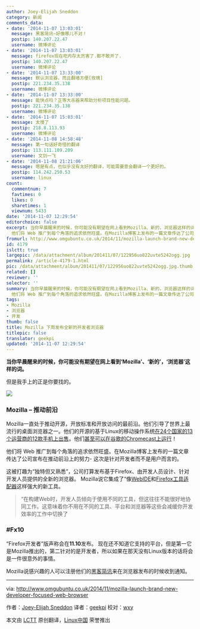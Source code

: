```yaml
---
author: Joey-Elijah Sneddon
category: 新闻
comments_data:
- date: '2014-11-07 13:03:01'
  message: 黑客简讯~好像哪儿不对！
  postip: 140.207.22.47
  username: 微博评论
- date: '2014-11-07 13:03:01'
  message: firefox现在吃内存太厉害了.都不敢开了.
  postip: 140.207.22.47
  username: 微博评论
- date: '2014-11-07 13:33:00'
  message: 默认浏览器，而且翻墙方便[玫瑰]
  postip: 221.234.35.138
  username: 微博评论
- date: '2014-11-07 13:33:00'
  message: 能快点吗？正等大杀器来帮助分析项目性能问题。
  postip: 221.234.35.138
  username: 微博评论
- date: '2014-11-07 15:03:01'
  message: 太慢了
  postip: 218.8.113.93
  username: 微博评论
- date: '2014-11-08 14:58:48'
  message: 第一句话好奇怪的翻译
  postip: 113.111.109.209
  username: 文剑一飞
- date: '2014-11-08 21:21:06'
  message: 嗯是有点，也似乎没有太好的翻译，可能需要意会翻译一个更好的。
  postip: 114.242.250.53
  username: linux
count:
  commentnum: 7
  favtimes: 0
  likes: 0
  sharetimes: 1
  viewnum: 5433
date: '2014-11-07 12:29:54'
editorchoice: false
excerpt: 当你早晨醒来的时候，你可能没有期望在网上看到Mozilla、新的，浏览器这样的词。 但是我手上的正是你要找的。  Mozilla  推动前沿 Mozilla一直处于推动开源，开放标准和开放访问的最前沿。他们引导了世界上最流行的桌面浏览器之一。他们的开源的基于Linux的移动操作系统在24个国家的13个运营商的12款手机上出售。他们甚至可以在谷歌的Chromecast上运行！
  他们将 Web 推广到每个角落的追求依然旺盛。在Mozilla博客上发布的一篇文章传达了公司宣布在推动前沿上的努力- 这次是针对开发者而不是用户而言的。 这被打趣为独特但又熟悉，公司打算
fromurl: http://www.omgubuntu.co.uk/2014/11/mozilla-launch-brand-new-developer-focused-web-browser
id: 4179
islctt: true
largepic: /data/attachment/album/201411/07/122956uo822uvte5242ogg.jpg
permalink: /article-4179-1.html
pic: /data/attachment/album/201411/07/122956uo822uvte5242ogg.jpg.thumb.jpg
related: []
reviewer: ''
selector: ''
summary: 当你早晨醒来的时候，你可能没有期望在网上看到Mozilla、新的，浏览器这样的词。 但是我手上的正是你要找的。  Mozilla  推动前沿 Mozilla一直处于推动开源，开放标准和开放访问的最前沿。他们引导了世界上最流行的桌面浏览器之一。他们的开源的基于Linux的移动操作系统在24个国家的13个运营商的12款手机上出售。他们甚至可以在谷歌的Chromecast上运行！
  他们将 Web 推广到每个角落的追求依然旺盛。在Mozilla博客上发布的一篇文章传达了公司宣布在推动前沿上的努力- 这次是针对开发者而不是用户而言的。 这被打趣为独特但又熟悉，公司打算
tags:
- Mozilla
- 浏览器
- 开发
thumb: false
title: Mozilla 下周发布全新的开发者浏览器
titlepic: false
translator: geekpi
updated: '2014-11-07 12:29:54'
---
```


**当你早晨醒来的时候，你可能没有期望在网上看到‘Mozilla’、‘新的’，‘浏览器’这样的词。**


但是我手上的正是你要找的。


![](/data/attachment/album/201411/07/122956uo822uvte5242ogg.jpg)


### Mozilla – 推动前沿


Mozilla一直处于推动开源，开放标准和开放访问的最前沿。他们引导了世界上最流行的桌面浏览器之一。他们的开源的基于Linux的移动操作系统[在24个国家的13个运营商的12款手机上出售](https://twitter.com/firefox/status/522175938952716289)。他们[甚至可以在谷歌的Chromecast上运行](http://www.omgchrome.com/mozillas-chromecast-rival-leaks-online/)！


他们将 Web 推广到每个角落的追求依然旺盛。在Mozilla博客上发布的一篇文章传达了公司宣布在推动前沿上的努力- 这次是针对开发者而不是用户而言的。


这被打趣为“独特但又熟悉”，公司打算发布基于Firefox、由开发人员设计、针对开发人员提供的全新的浏览器。 Mozilla说它集成了“像[WebIDE](https://hacks.mozilla.org/2014/06/webide-lands-in-nightly/)和[Firefox工具适配器](https://hacks.mozilla.org/2014/09/firefox-tools-adapter/)这样强大的新工具。



> 
> “在构建Web时，开发人员倾向于使用不同的工具，但这往往不能很好地协同工作。这意味着你不用在不同的工具、平台和浏览器等这些会减缓你开发效率的工作中切换了
> 
> 
> 


### #Fx10


“Firefox开发者”版声称会在**11.10**发布。 现在还不知道它支持的平台，但是第一它是Mozilla推出的，第二针对的是开发者，所以如果在那天没有Linux版本的话将会是一件很意外的事情。


Mozilla说感兴趣的人可以注册他们的[黑客简讯](https://hacks.mozilla.org/newsletter/)来在浏览器发布的时候收到通知。




---


via: <http://www.omgubuntu.co.uk/2014/11/mozilla-launch-brand-new-developer-focused-web-browser>


作者：[Joey-Elijah Sneddon](https://plus.google.com/117485690627814051450/?rel=author) 译者：[geekpi](https://github.com/geekpi) 校对：[wxy](https://github.com/wxy)


本文由 [LCTT](https://github.com/LCTT/TranslateProject) 原创翻译，[Linux中国](http://linux.cn/) 荣誉推出